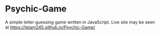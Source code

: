 # Psychic-Game
A simple letter guessing game written in JavaScript.
Live site may be seen at https://letam245.github.io/Psychic-Game/
